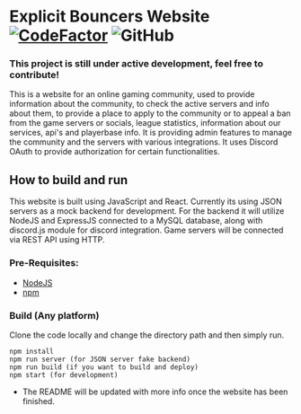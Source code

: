

# Explicit Bouncers Website [![CodeFactor](https://www.codefactor.io/repository/github/kristiandz/ebc-website/badge)](https://www.codefactor.io/repository/github/kristiandz/ebc-website) ![GitHub](https://img.shields.io/github/license/kristiandz/ebc-website)

### This project is still under active development, feel free to contribute!

This is a website for an online gaming community, used to provide information about the community, to check the active servers and info about them, to provide a place to apply to the community or to appeal a ban from the game servers or socials, league statistics, information about our services, api's and playerbase info. It is providing admin features to manage the community and the servers with various integrations. It uses Discord OAuth to provide authorization for certain functionalities.

## How to build and run
This website is built using JavaScript and React. Currently its using JSON servers as a mock backend for development. For the backend it will utilize NodeJS and ExpressJS connected to a MySQL database, along with discord.js module for discord integration. Game servers will be connected via REST API using HTTP. 

### Pre-Requisites:
- [NodeJS](https://nodejs.org/en/)
- [npm](https://www.npmjs.com/)
### Build (Any platform)
Clone the code locally and change the directory path and then simply run.
```
npm install
npm run server (for JSON server fake backend)
npm run build (if you want to build and deploy)
npm start (for development)
```


- The README will be updated with more info once the website has been finished.

